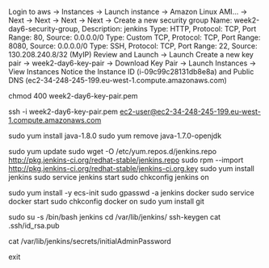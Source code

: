 Login to aws -> Instances -> Launch instance -> Amazon Linux AMI... -> Next -> Next -> Next -> Next -> Create a new security group
Name: week2-day6-security-group, Description: jenkins
Type: HTTP, Protocol: TCP, Port Range: 80, Source: 0.0.0.0/0
Type: Custom TCP, Protocol: TCP, Port Range: 8080, Source: 0.0.0.0/0
Type: SSH, Protocol: TCP, Port Range: 22, Source: 130.208.240.8/32 (MyIP)
Review and Launch -> Launch
Create a new key pair -> week2-day6-key-pair -> Download Key Pair -> Launch Instances -> View Instances
Notice the Instance ID (i-09c99c28131db8e8a) and Public DNS (ec2-34-248-245-199.eu-west-1.compute.amazonaws.com)

chmod 400 week2-day6-key-pair.pem

ssh -i week2-day6-key-pair.pem ec2-user@ec2-34-248-245-199.eu-west-1.compute.amazonaws.com

sudo yum install java-1.8.0
sudo yum remove java-1.7.0-openjdk

sudo yum update
sudo wget -O /etc/yum.repos.d/jenkins.repo http://pkg.jenkins-ci.org/redhat-stable/jenkins.repo
sudo rpm --import http://pkg.jenkins-ci.org/redhat-stable/jenkins-ci.org.key
sudo yum install jenkins
sudo service jenkins start
sudo chkconfig jenkins on

sudo yum install -y ecs-init
sudo gpasswd -a jenkins docker
sudo service docker start
sudo chkconfig docker on
sudo yum install git

sudo su -s /bin/bash jenkins
cd /var/lib/jenkins/
ssh-keygen
cat .ssh/id_rsa.pub

cat /var/lib/jenkins/secrets/initialAdminPassword

exit
